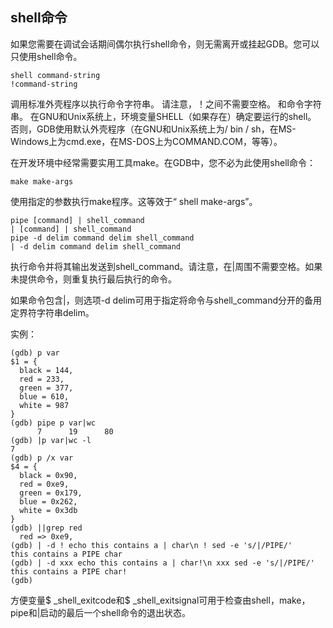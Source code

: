 ## shell命令

如果您需要在调试会话期间偶尔执行shell命令，则无需离开或挂起GDB。您可以只使用shell命令。

```
shell command-string
!command-string
```

调用标准外壳程序以执行命令字符串。 请注意，！之间不需要空格。 和命令字符串。 在GNU和Unix系统上，环境变量SHELL（如果存在）确定要运行的shell。 否则，GDB使用默认外壳程序（在GNU和Unix系统上为/ bin / sh，在MS-Windows上为cmd.exe，在MS-DOS上为COMMAND.COM，等等）。

在开发环境中经常需要实用工具make。在GDB中，您不必为此使用shell命令：

```
make make-args
```

使用指定的参数执行make程序。这等效于“ shell make-args”。

```
pipe [command] | shell_command
| [command] | shell_command
pipe -d delim command delim shell_command
| -d delim command delim shell_command
```

执行命令并将其输出发送到shell_command。请注意，在|周围不需要空格。如果未提供命令，则重复执行最后执行的命令。

如果命令包含|，则选项-d delim可用于指定将命令与shell_command分开的备用定界符字符串delim。

实例：

```
(gdb) p var
$1 = {
  black = 144,
  red = 233,
  green = 377,
  blue = 610,
  white = 987
}
(gdb) pipe p var|wc
      7      19      80
(gdb) |p var|wc -l
7
(gdb) p /x var
$4 = {
  black = 0x90,
  red = 0xe9,
  green = 0x179,
  blue = 0x262,
  white = 0x3db
}
(gdb) ||grep red
  red => 0xe9,
(gdb) | -d ! echo this contains a | char\n ! sed -e 's/|/PIPE/'
this contains a PIPE char
(gdb) | -d xxx echo this contains a | char!\n xxx sed -e 's/|/PIPE/'
this contains a PIPE char!
(gdb)
```

方便变量$ _shell_exitcode和$ _shell_exitsignal可用于检查由shell，make，pipe和|启动的最后一个shell命令的退出状态。

